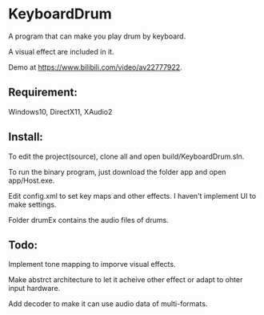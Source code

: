 # KeyboardDrum


A program that can make you play drum by keyboard.

A visual effect are included in it.

Demo at https://www.bilibili.com/video/av22777922. 

## Requirement:

Windows10, DirectX11, XAudio2

## Install:

To edit the project(source), clone all and open build/KeyboardDrum.sln.

To run the binary program, just download the folder app and open app/Host.exe. 

Edit config.xml to set key maps and other effects. I haven't implement UI to make settings.

Folder drumEx contains the audio files of drums.

## Todo:

Implement tone mapping to imporve visual effects.

Make abstrct architecture to let it acheive other effect or adapt to ohter input hardware.

Add decoder to make it can use audio data of multi-formats.
